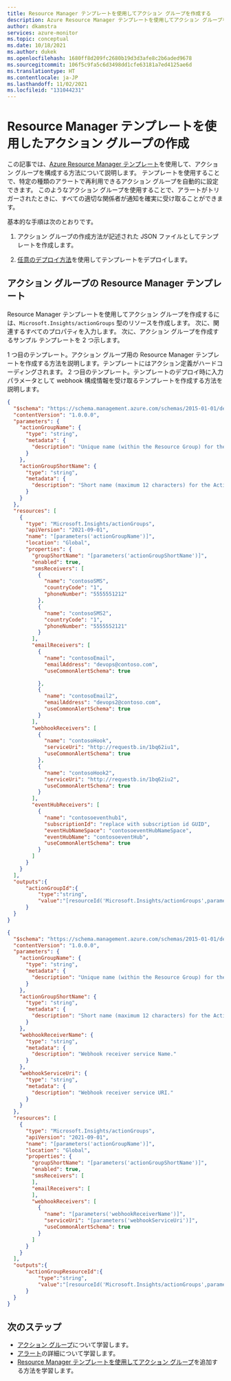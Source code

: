 ```yaml
---
title: Resource Manager テンプレートを使用してアクション グループを作成する
description: Azure Resource Manager テンプレートを使用してアクション グループを作成する方法を説明します。
author: dkamstra
services: azure-monitor
ms.topic: conceptual
ms.date: 10/18/2021
ms.author: dukek
ms.openlocfilehash: 1680ff8d209fc2680b19d3d3afe8c2b6aded9678
ms.sourcegitcommit: 106f5c9fa5c6d3498dd1cfe63181a7ed4125ae6d
ms.translationtype: HT
ms.contentlocale: ja-JP
ms.lasthandoff: 11/02/2021
ms.locfileid: "131044231"
---
```

# <a name="create-an-action-group-with-a-resource-manager-template"></a>Resource Manager テンプレートを使用したアクション グループの作成
この記事では、[Azure Resource Manager テンプレート](../../azure-resource-manager/templates/syntax.md)を使用して、アクション グループを構成する方法について説明します。 テンプレートを使用することで、特定の種類のアラートで再利用できるアクション グループを自動的に設定できます。 このようなアクション グループを使用することで、アラートがトリガーされたときに、すべての適切な関係者が通知を確実に受け取ることができます。

基本的な手順は次のとおりです。

1. アクション グループの作成方法が記述された JSON ファイルとしてテンプレートを作成します。

2. [任意のデプロイ方法](../../azure-resource-manager/templates/deploy-powershell.md)を使用してテンプレートをデプロイします。

## <a name="resource-manager-templates-for-an-action-group"></a>アクション グループの Resource Manager テンプレート

Resource Manager テンプレートを使用してアクション グループを作成するには、`Microsoft.Insights/actionGroups` 型のリソースを作成します。 次に、関連するすべてのプロパティを入力します。 次に、アクション グループを作成するサンプル テンプレートを 2 つ示します。

1 つ目のテンプレート。アクション グループ用の Resource Manager テンプレートを作成する方法を説明します。テンプレートにはアクション定義がハードコーディングされます。 2 つ目のテンプレート。テンプレートのデプロイ時に入力パラメータとして webhook 構成情報を受け取るテンプレートを作成する方法を説明します。

```json
{
  "$schema": "https://schema.management.azure.com/schemas/2015-01-01/deploymentTemplate.json#",
  "contentVersion": "1.0.0.0",
  "parameters": {
    "actionGroupName": {
      "type": "string",
      "metadata": {
        "description": "Unique name (within the Resource Group) for the Action group."
      }
    },
    "actionGroupShortName": {
      "type": "string",
      "metadata": {
        "description": "Short name (maximum 12 characters) for the Action group."
      }
    }
  },
  "resources": [
    {
      "type": "Microsoft.Insights/actionGroups",
      "apiVersion": "2021-09-01",
      "name": "[parameters('actionGroupName')]",
      "location": "Global",
      "properties": {
        "groupShortName": "[parameters('actionGroupShortName')]",
        "enabled": true,
        "smsReceivers": [
          {
            "name": "contosoSMS",
            "countryCode": "1",
            "phoneNumber": "5555551212"
          },
          {
            "name": "contosoSMS2",
            "countryCode": "1",
            "phoneNumber": "5555552121"
          }
        ],
        "emailReceivers": [
          {
            "name": "contosoEmail",
            "emailAddress": "devops@contoso.com",
            "useCommonAlertSchema": true

          },
          {
            "name": "contosoEmail2",
            "emailAddress": "devops2@contoso.com",
            "useCommonAlertSchema": true
          }
        ],
        "webhookReceivers": [
          {
            "name": "contosoHook",
            "serviceUri": "http://requestb.in/1bq62iu1",
            "useCommonAlertSchema": true
          },
          {
            "name": "contosoHook2",
            "serviceUri": "http://requestb.in/1bq62iu2",
            "useCommonAlertSchema": true
          }
        ],
        "eventHubReceivers": [
          {
            "name": "contosoeventhub1",
            "subscriptionId": "replace with subscription id GUID",
            "eventHubNameSpace": "contosoeventHubNameSpace",
            "eventHubName": "contosoeventHub",
            "useCommonAlertSchema": true
          }
        ]
      }
    }
  ],
  "outputs":{
      "actionGroupId":{
          "type":"string",
          "value":"[resourceId('Microsoft.Insights/actionGroups',parameters('actionGroupName'))]"
      }
  }
}
```

```json
{
  "$schema": "https://schema.management.azure.com/schemas/2015-01-01/deploymentTemplate.json#",
  "contentVersion": "1.0.0.0",
  "parameters": {
    "actionGroupName": {
      "type": "string",
      "metadata": {
        "description": "Unique name (within the Resource Group) for the Action group."
      }
    },
    "actionGroupShortName": {
      "type": "string",
      "metadata": {
        "description": "Short name (maximum 12 characters) for the Action group."
      }
    },
    "webhookReceiverName": {
      "type": "string",
      "metadata": {
        "description": "Webhook receiver service Name."
      }
    },    
    "webhookServiceUri": {
      "type": "string",
      "metadata": {
        "description": "Webhook receiver service URI."
      }
    }    
  },
  "resources": [
    {
      "type": "Microsoft.Insights/actionGroups",
      "apiVersion": "2021-09-01",
      "name": "[parameters('actionGroupName')]",
      "location": "Global",
      "properties": {
        "groupShortName": "[parameters('actionGroupShortName')]",
        "enabled": true,
        "smsReceivers": [
        ],
        "emailReceivers": [
        ],
        "webhookReceivers": [
          {
            "name": "[parameters('webhookReceiverName')]",
            "serviceUri": "[parameters('webhookServiceUri')]",
            "useCommonAlertSchema": true
          }
        ]
      }
    }
  ],
  "outputs":{
      "actionGroupResourceId":{
          "type":"string",
          "value":"[resourceId('Microsoft.Insights/actionGroups',parameters('actionGroupName'))]"
      }
  }
}
```


## <a name="next-steps"></a>次のステップ
* [アクション グループ](./action-groups.md)について学習します。
* [アラート](./alerts-overview.md)の詳細について学習します。
* [Resource Manager テンプレートを使用してアクション グループ](./alerts-activity-log.md)を追加する方法を学習します。
